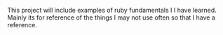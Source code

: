 This project will include examples of ruby fundamentals I I have learned.
Mainly its for reference of the things I may not use often so that I have a reference.


